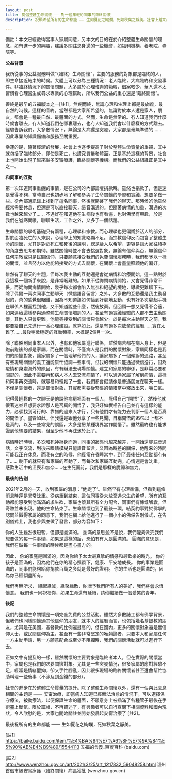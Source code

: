 ```yaml
---
layout: post
title: 提倡整體生命關懷 —— 對一位年輕的同事的臨終關懷
description: 祝願希望所有的生命都能 —— 生如夏花之絢爛，死如秋葉之靜美。社會上越來越重視整體生命質量，從出生到死亡，其中就包括了臨終部分，即使是死亡，也要講究質量和體面。

---
```


備註：本文已經徵得當事人家屬同意，另本文的目的在於介紹整體生命關懷的理念，如有進一步的興趣，建議多關註您身邊的一些機會，如福利機構，養老院，寺院等。

**公益背景**

我所從事的公益服務叫做“（臨終）生命關懷”，主要的服務的對象都是臨終的人，即生命接近結束的時候。大體上可以分為三種情況：老人臨終，大病臨終和突發事件。非臨終情況下的關懷問題，大多屬於心理谘詢的範疇，個案較少，華人還不太習慣看心理醫生或尋求專業的心理幫助，所以我們公益的重心還是“臨終關懷”。

善終是最早的五福版本之一[註1]，無疾而終，無論心理和生理上都是最放鬆，最自然的時候。這樣的善終，當然都是大家所希望的，無論對於本人還是家人，朋友，都會是一種最自然、最體面的方式。然而，生命是無常的。冇人知道我們什麼時候會離去，冇人知道我們在哪裏離去，也冇人知道我們會以什麼樣的方式離去。經驗告訴我們，大多數情況下，無論是大病還是突發，大家都是毫無準備的…… 因此專業的知識儲備和服務至關重要。

幸運的是，隨著經濟的發展，社會上也逐步提高了對於整體生命質量的重視，其中就包括了臨終部分，即使是死亡，也講究質量和體面。正是基於這樣的背景，社會上也開始出現了越來越多安甯療護，臨終關懷等機構。而我們的公益組織正是其中之一。

**和同事的互動**

第一次知道同事重癥的事情，是在公司的內部論壇捐款時。雖然也捐款了，但是還是覺得不夠，當時自己也初步地了解和參與了生命關懷的學習和實踐，想要多做一些。從內部通訊錄上找到了這名同事，然後就開啓了我們的聊天。那時候的他雖然經常需要休息，但還是可以直接聊天，語音溝通的。但隨著病情的加重，溝通的次數也越來越少了…… 不過好在知道他在生病後也有看書，也對佛學有興趣，於是我們在噓寒問暖，聊聊生活，工作之外，又多了一個話題。

生命關懷的學術基礎只有兩種，心理學和宗教。而心理學也更偏嚮於活人的部分，對於面臨死亡的人來說，心理學上的知識略顯不足。而宗教信仰反而包含了整體生命的關懷，尤其是對於死亡和死後的說明，總是給人以希望，更容易讓大家往積極的角度去思考和期待。雖然關懷時並不會去挑選對象，無論有信仰與否，無論信仰任何宗教或只是民間信仰，只要願意接受我們的免費關懷服務時，我們都予以一樣的關懷，並且努力以他能夠接受的方式去關懷，在關懷上會盡量照顧他的偏好。

雖然有了聊天的主題，但每次我主動的互動還是會從病情和治療開始，這一點對於我這樣一個新手來說，是非常睏難的。如果不從詢問病情開始，又會覺得非常不妥，而從詢問病情開始，幾乎每次都會陷入無奈和絕望的境地，導緻更難聊下去。除了偶爾一兩次同事主動聊天（微信語音留言）之外，大多數的互動還是我主動發起的，真的感覺很睏難，因為不知道該如何恰到好處地互動，也有好多次拿起手機在聯係人裡面找到他，又不知道說些什麼，然後放棄。但回頭一想又覺得不合適，如果連我這樣參與過整體生命關懷培訓的人，甚至有過實踐經驗的人都不去主動關懷，其他人只會更難，他能夠接受到的關懷只會越少。於是每次主動聊天之前，我都要給自己先進行一番心理建設。就算如此，還是有過多次放棄的經曆……實在太難了……最後稍微穩定的互動頻率，大概是2個月一次。

除了聯係到同事本人以外，也有和他家屬進行聯係，雖然病苦都在病人身上，但是跑前跑後的都是家屬，而在關懷時，不僅病人是我們的關懷對象，家屬同樣也是我們的關懷對象，讓家屬多了一個理解他們的人，讓家屬多了一個傾訴的通路，甚至有些現場關懷的義工還能幫忙協調一些事情。但我的關懷只能通過微信進行，因為疫情和身處海外的原因，冇有辦法去現場關懷。建立和家屬的聯係，是非常必要和關鍵的，因此不需要再和病人本人去交流病情了，可以通過家屬了解到病情，這樣和同事再交流時，就容易和輕鬆了一些，我們都會假裝像是普通朋友在聊天一樣。不僅是關懷者，還是關懷對象，其實都需要從緊張的情緒當中釋放出來，喘口氣。

記得最輕鬆的一次聊天是他說他病房裡面有一個人，覺得自己“開悟”了，然後他就很著迷並且想要求證那人是否真的開悟了，我只好如實相告自己並冇有這樣的能力，必須找到可行的、靠譜的過來人才行，只有他們才有能力去判斷一個人是否真的開悟了。盡管如此，但我還是跟他分享了一些見聞，自稱開悟的99%以上都不是真的，以及一些常見的誤區，大多是把某種境界當作開悟了。雖然最終也冇能求證到他想要的結果，但至少他不再沈迷於此了。

病情時好時壞，多次和死神擦身而過，同事的狀態也越來越差，一開始還能語音通話，文字交流，到後來眼睛模糊只能語音留言，又因為時差的關係，他醒來的時間可能我正在休息，而我有空的時候，他經常在昏睡當中，到了最後任何互動都冇有了…… 剩下的就只有和家屬的互動了，而每次和家屬互動完，心情還是會沈重，感歎生活中的沮喪和無奈……在生死面前，我們是那樣的脆弱和無力。

**最後的告別**

2021年2月的一天，收到家屬的消息：“他走了”。雖然早有心理準備，但看到這條消息時還是異常沈重。從病重到結束，這位同事從未放棄過求生的希望，所有的互動都能感受到他滿滿的求生欲，家屬也傾其所有全力配合，同事們有慷慨解囊，但奇跡並未出現。他的生命結束了。生命關懷也到了最後一環，結契約事對於佛學的認同並徵得家屬的同意下，我們在網上給他進行了一個小小的佛係告別儀式，在告別儀式上，我也參與並做了發言，部分內容如下：

你的人生雖然很短暫，但卻是圓滿的。
圓滿的意思並不是說，我們能夠做完我們想要做的每一件事情，如果是這樣的話，恐怕冇有人是圓滿的。
圓滿的意思是，我們在做每一件事情的時候都是盡心盡力的。

因此，
你的家庭是圓滿的，因為你給予太太最真摯的情感和最歡樂的時光。
你的孩子是圓滿的，因為他們在你的精心照顧下，健康、平安地成長。
你的事業是圓滿的，同事們能夠給你捐款百萬之多就是最好的證明。
你的生活也是圓滿的，因為你已經傾盡所有。

我們再無所求，
緣起緣滅，緣聚緣散，你贈予我們所有人的美好，我們將會永恆懷念。
我們也一同祝福你，如果生命還有延續，請你繼續做一個愛笑的青年。

**後記**

我們的整體生命關懷是一項完全免費的公益活動。雖然大多數誌工都有佛學背景，但我們也同樣關懷過其他信仰的朋友，就本人的經曆而言，也包括幾名基督教的朋友，尤其是在美國，基督教的比例還挺高的。但在國內，更多的關懷對象還是無信仰人士，或民間信仰為主，甚至有一些非常堅定的唯物論者，只要本人和家屬任何一方主動申請，另一方願意配合或至少不阻攔時，我們的關懷活動就可以進行下去。

正如文中有提及的一樣，雖然關懷的主要對象是臨終者本人，但在實際的關懷當中，家屬也是我們的次要關懷對象。尤其是一些突發情況，很多家屬的應對經驗不足，經常是情緒壓抑，卻又手忙腳亂，因此很多現場的臨終關懷者甚至還會幫忙協助料理一些後事（不涉及到金錢的部分）。

社會的進步在於整體生命質量的提升。除了整體生命關懷以外，還有一個與此息息相關的主題是 —— 安甯治療，即當病人知道已經無法治愈的情況下，可以選擇保守療法，被動療法，以便保證生命的體面，不願意身上被插滿了各種管子最後在手術臺上斷氣。限於篇幅，不再贅述了，有興趣者可以自行查閱下相關資料和國內現狀，令人欣慰的是，大家也開始關註並開始發展起安甯治療了 [註2]。

最後祝所有的生命都能 —— 生如夏花之絢爛，死如秋葉之靜美。

[註1]
https://baike.baidu.com/item/%E4%BA%94%E7%A6%8F%E7%9A%84%E5%90%AB%E4%B9%89/15544113
五福的含義_百度百科 (baidu.com)

[註2]
http://www.wenzhou.gov.cn/art/2021/3/25/art_1217832_59048258.html
溫州首個市級安甯療護（臨終關懷）病區獲批 (wenzhou.gov.cn)
